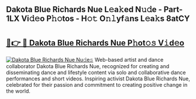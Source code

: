 ## Dakota Blue Richards Nue L𝚎a𝚔ed N𝚞𝚍e - Part-1LX Vi𝚍𝚎o P𝚑𝚘tos - H𝚘𝚝 O𝚗𝚕yf𝚊ns L𝚎a𝚔s 8atCY

# <h2><a href="http://kf2rl98.oniu.top/?m=Dakota+Blue+Richards+Nue">🔗👉 🔴 Dakota Blue Richards Nue P𝚑ot𝚘𝚜 V𝚒d𝚎o</a></h2>

[![Dakota Blue Richards Nue Nu𝚍e𝚜](https://i.imgur.com/0qMVB7G.gif)](http://kf2rl98.oniu.top/?m=Dakota+Blue+Richards+Nue)
Web-based artist and dance collaborator Dakota Blue Richards Nue, recognized for creating and disseminating dance and lifestyle content via solo and collaborative dance performances and short videos. Inspiring activist Dakota Blue Richards Nue, celebrated for their passion and commitment to creating positive change in the world.  
